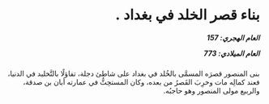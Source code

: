 <h1 dir="rtl">بناء قصر الخلد في بغداد .</h1>

<h5 dir="rtl">العام الهجري:  157

العام الميلادي: 773

</h5>

<p dir="rtl">بنى المنصور قصرَه المسمَّى بالخُلد في بغداد على شاطئ دجلة، تفاؤلًا بالتَّخليد في الدنيا، فعند كمالِه مات وخرِبَ القَصرُ من بعده، وكان المستحِثُّ في عمارته أبان بن صدقة، والربيع مولى المنصور وهو حاجبُه.</p></br>
